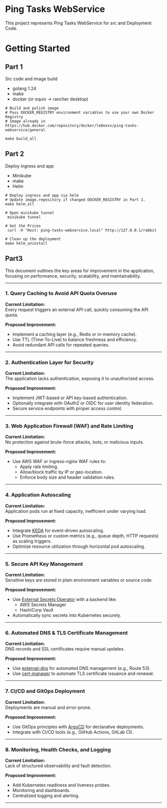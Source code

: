 # Ping Tasks WebService

This project represents Ping Tasks WebService for src and Deployment Code.

# Getting Started

## Part 1 
Src code and image build

- golang 1.24
- make
- docker (or equiv -> rancher desktop)

```shell
# Build and pulish image
# Pass DOCKER_REGISTRY environment variables to use your own Docker Registry
# Image already in https://hub.docker.com/repository/docker/le0exxx/ping-tasks-webservice/general

make build_all
```

## Part 2
Deploy ingress and app

- Minikube
- make
- Helm

```shell
# Deploy ingress and app via helm
# Update image.repository if changed DOCKER_REGISTRY in Part 1.
make helm_all
```

```shell
# Open minikube tunnel
 minikube tunnel
```

```shell
# Get the Prices
 curl -H "Host: ping-tasks-webservice.local" http://127.0.0.1/rabbit
```

```shell
# Clean up the deployment
make helm_uninstall
```

## Part3

This document outlines the key areas for improvement in the application, focusing on performance, security, scalability, and maintainability.

---

### 1. Query Caching to Avoid API Quota Overuse

**Current Limitation:**  
Every request triggers an external API call, quickly consuming the API quota.

**Proposed Improvement:**
- Implement a caching layer (e.g., Redis or in-memory cache).
- Use TTL (Time-To-Live) to balance freshness and efficiency.
- Avoid redundant API calls for repeated queries.

---

### 2. Authentication Layer for Security

**Current Limitation:**  
The application lacks authentication, exposing it to unauthorized access.

**Proposed Improvement:**
- Implement JWT-based or API key-based authentication.
- Optionally integrate with OAuth2 or OIDC for user identity federation.
- Secure service endpoints with proper access control.

---

### 3. Web Application Firewall (WAF) and Rate Limiting

**Current Limitation:**  
No protection against brute-force attacks, bots, or malicious inputs.

**Proposed Improvement:**
- Use AWS WAF or ingress-nginx WAF rules to:
  - Apply rate limiting.
  - Allow/block traffic by IP or geo-location.
  - Enforce body size and header validation rules.

---

### 4. Application Autoscaling

**Current Limitation:**  
Application pods run at fixed capacity, inefficient under varying load.

**Proposed Improvement:**
- Integrate [KEDA](https://keda.sh) for event-driven autoscaling.
- Use Prometheus or custom metrics (e.g., queue depth, HTTP requests) as scaling triggers.
- Optimize resource utilization through horizontal pod autoscaling.

---

### 5. Secure API Key Management

**Current Limitation:**  
Sensitive keys are stored in plain environment variables or source code.

**Proposed Improvement:**
- Use [External Secrets Operator](https://external-secrets.io/) with a backend like:
  - AWS Secrets Manager
  - HashiCorp Vault
- Automatically sync secrets into Kubernetes securely.

---

### 6. Automated DNS & TLS Certificate Management

**Current Limitation:**  
DNS records and SSL certificates require manual updates.

**Proposed Improvement:**
- Use [external-dns](https://github.com/kubernetes-sigs/external-dns) for automated DNS management (e.g., Route 53).
- Use [cert-manager](https://cert-manager.io) to automate TLS certificate issuance and renewal.

---

### 7. CI/CD and GitOps Deployment

**Current Limitation:**  
Deployments are manual and error-prone.

**Proposed Improvement:**
- Use GitOps principles with [ArgoCD](https://argo-cd.readthedocs.io) for declarative deployments.
- Integrate with CI/CD tools (e.g., GitHub Actions, GitLab CI).

---

### 8. Monitoring, Health Checks, and Logging

**Current Limitation:**  
Lack of structured observability and fault detection.

**Proposed Improvement:**
- Add Kubernetes readiness and liveness probes.
- Monitoring and dashboards.
- Centralized logging and alerting.

---
